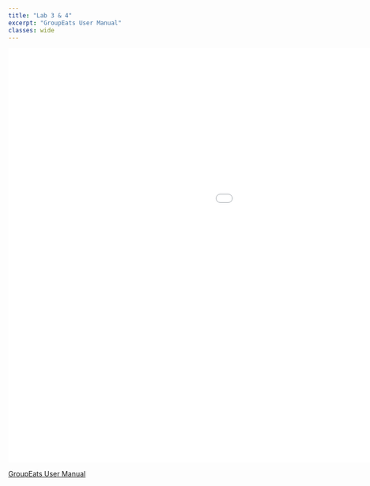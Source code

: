 ```yaml
---
title: "Lab 3 & 4"
excerpt: "GroupEats User Manual" 
classes: wide
---
```


<div>
  <iframe src="..." frameborder="0" width="1440" height="839" allowfullscreen="true" mozallowfullscreen="true" webkitallowfullscreen="true" class="presentation"></iframe> 

  <a href="https://github.com/alexkeleher/social-app-cs410/wiki" target="_blank">GroupEats User Manual</a> 
</div>